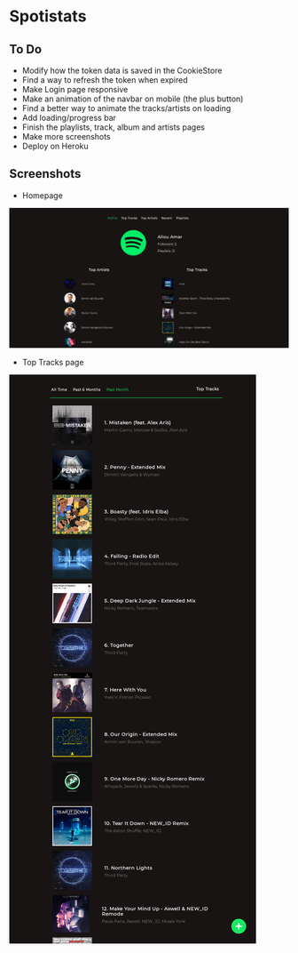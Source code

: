 # Spotistats

## To Do

- Modify how the token data is saved in the CookieStore
- Find a way to refresh the token when expired
- Make Login page responsive
- Make an animation of the navbar on mobile (the plus button)
- Find a better way to animate the tracks/artists on loading
- Add loading/progress bar
- Finish the playlists, track, album and artists pages
- Make more screenshots
- Deploy on Heroku

## Screenshots

- Homepage

![Homepage](screenshots/homepage.jpg "Homepage")

- Top Tracks page

![Top Tracks](screenshots/toptracks-mobile.jpg "Top Tracks")
